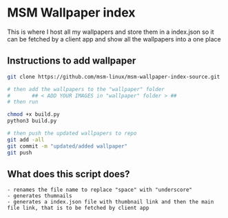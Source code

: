 # MSM Wallpaper index
This is where I host all my wallpapers and store them in a index.json so it can be fetched by a client app and show all the wallpapers into a one place

## Instructions to add wallpaper

```bash
git clone https://github.com/msm-linux/msm-wallpaper-index-source.git

# then add the wallpapers to the "wallpaper" folder
#       ## < ADD YOUR IMAGES in "wallpaper" folder > ##
# then run

chmod +x build.py
python3 build.py

# then push the updated wallpapers to repo
git add -all
git commit -m "updated/added wallpaper"
git push
```

## What does this script does?
    - renames the file name to replace "space" with "underscore"
    - generates thumnails
    - generates a index.json file with thumbnail link and then the main file link, that is to be fetched by client app 

